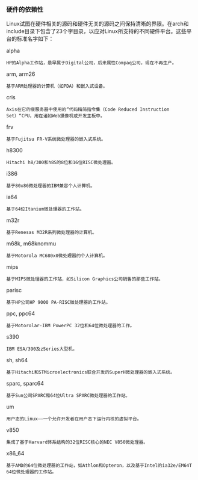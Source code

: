 
### 硬件的依赖性

Linux试图在硬件相关的源码和硬件无关的源码之间保持清晰的界限。在arch和include目录下包含了23个字目录，以应对Linux所支持的不同硬件平台。这些平台的标准名字如下：

alpha

    HP的Alpha工作站，最早属于Digital公司，后来属性Compaq公司，现在不再生产。

arm, arm26

    基于ARM处理器的计算机（如PDA）和嵌入式设备。

cris

    Axis在它的瘦服务器中使用的“代码精简指令集（Code Reduced Instruction Set）“CPU，用在诸如Web摄像机或开发主板中。

frv

    基于Fujitsu FR-V系统微处理器的嵌入式系统。

h8300

    Hitachi h8/300和h8S的8位和16位RISC微处理器。

i386

    基于80x86微处理器的IBM兼容个人计算机。

ia64

    基于64位Itanium微处理器的工作站。

m32r

    基于Renesas M32R系列微处理器的计算机。

m68k, m68knommu

    基于Motorola MC680x0微处理器的个人计算机。

mips

    基于MIPS微处理器的工作站，如Silicon Graphics公司销售的那些工作站。

parisc

    基于HP公司HP 9000 PA-RISC微处理器的工作站。

ppc, ppc64

    基于Motorolar-IBM PowerPC 32位和64位微处理器的工作。

s390

    IBM ESA/390及zSeries大型机。

sh, sh64

    基于Hitachi和STMicroelectronics联合开发的SuperH微处理器的嵌入式系统。

sparc, sparc64

    基于Sun公司SPARC和64位Ultra SPARC微处理器的工作站。

um

    用户态的Linux——一个允许开发者在用户态下运行内核的虚拟平台。

v850

    集成了基于Harvard体系结构的32位RISC核心的NEC V850微处理器。

x86_64

    基于AMD的64位微处理器的工作站，如Athlon和Opteron，以及基于Intel的ia32e/EM64T 64位微处理器的工作站。
